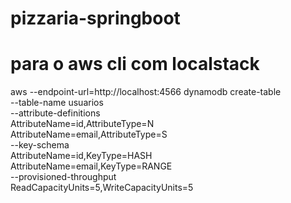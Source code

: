 # pizzaria-springboot

# para o aws cli com localstack 
aws --endpoint-url=http://localhost:4566 dynamodb create-table \
    --table-name usuarios \
    --attribute-definitions \
        AttributeName=id,AttributeType=N \
        AttributeName=email,AttributeType=S \
    --key-schema \
        AttributeName=id,KeyType=HASH \
        AttributeName=email,KeyType=RANGE \
    --provisioned-throughput \
        ReadCapacityUnits=5,WriteCapacityUnits=5
